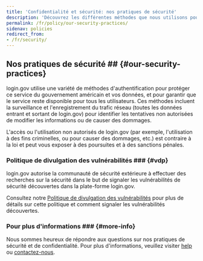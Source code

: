 ```yaml
---
title: 'Confidentialité et sécurité: nos pratiques de sécurité'
description: 'Découvrez les différentes méthodes que nous utilisons pour protéger ce service du gouvernement américain et vos données, et pour garantir que le service reste disponible pour tous les utilisateurs.'
permalink: /fr/policy/our-security-practices/
sidenav: policies
redirect_from:
- /fr/security/
---
```


## Nos pratiques de sécurité ## {#our-security-practices}

login.gov utilise une variété de méthodes d'authentification pour protéger ce service du gouvernement américain et vos données, et pour garantir que le service reste disponible pour tous les utilisateurs. Ces méthodes incluent la surveillance et l'enregistrement du trafic réseau (toutes les données entrant et sortant de login.gov) pour identifier les tentatives non autorisées de modifier les informations ou de causer des dommages.

L'accès ou l'utilisation non autorisés de login.gov (par exemple, l'utilisation à des fins criminelles, ou pour causer des dommages, etc.) est contraire à la loi et peut vous exposer à des poursuites et à des sanctions pénales.

### Politique de divulgation des vulnérabilités ### {#vdp}

login.gov autorise la communauté de sécurité extérieure à effectuer des recherches sur la sécurité dans le but de signaler les vulnérabilités de sécurité découvertes dans la plate-forme login.gov.

Consultez notre [Politique de divulgation des vulnérabilités](https://18f.gsa.gov/vulnerability-disclosure-policy/) pour plus de détails sur cette politique et comment signaler les vulnérabilités découvertes.

### Pour plus d'informations ### {#more-info}

Nous sommes heureux de répondre aux questions sur nos pratiques de sécurité et de confidentialité. Pour plus d'informations, veuillez visiter [help](/fr/help/) ou [contactez-nous](/fr/contact/).
